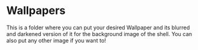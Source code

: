 # Wallpapers 
This is a folder where you can put your desired Wallpaper and its blurred and darkened version of it for the background image of the shell. 
You can also put any other image if you want to!
